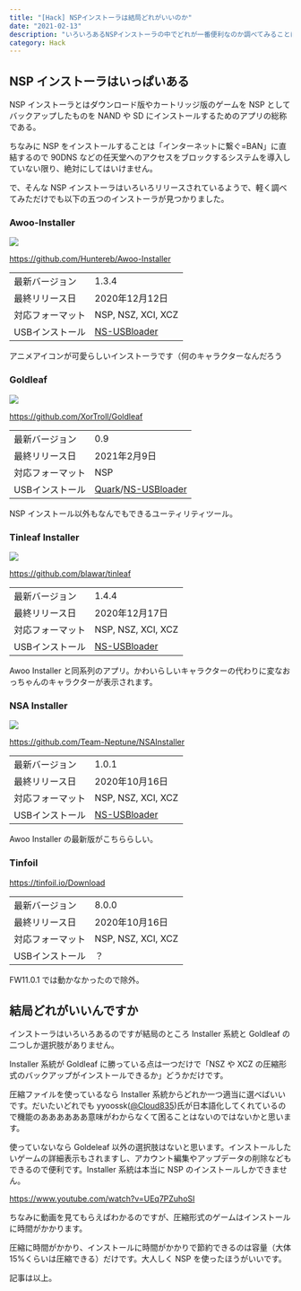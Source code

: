 ```yaml
---
title: "[Hack] NSPインストーラは結局どれがいいのか"
date: "2021-02-13"
description: "いろいろあるNSPインストーラの中でどれが一番便利なのか調べてみることにしました"
category: Hack
---
```


## NSP インストーラはいっぱいある

NSP インストーラとはダウンロード版やカートリッジ版のゲームを NSP としてバックアップしたものを NAND や SD にインストールするためのアプリの総称である。

ちなみに NSP をインストールすることは「インターネットに繋ぐ=BAN」に直結するので 90DNS などの任天堂へのアクセスをブロックするシステムを導入していない限り、絶対にしてはいけません。

で、そんな NSP インストーラはいろいろリリースされているようで、軽く調べてみただけでも以下の五つのインストーラが見つかりました。

### Awoo-Installer

![](https://camo.githubusercontent.com/c8c48a9ddda5ae0d6ad380c9f897ef07cfc16489edacfe19f6621f404f1b9e88/68747470733a2f2f692e696d6775722e636f6d2f713551666630522e6a7067)

https://github.com/Huntereb/Awoo-Installer

<table><tbody><tr><td class="has-text-align-center" data-align="center">最新バージョン</td><td class="has-text-align-center" data-align="center">1.3.4</td></tr><tr><td class="has-text-align-center" data-align="center">最終リリース日</td><td class="has-text-align-center" data-align="center">2020年12月12日</td></tr><tr><td class="has-text-align-center" data-align="center">対応フォーマット</td><td class="has-text-align-center" data-align="center">NSP, NSZ, XCI, XCZ</td></tr><tr><td class="has-text-align-center" data-align="center">USBインストール</td><td class="has-text-align-center" data-align="center"><a href="https://github.com/developersu/ns-usbloader/releases/tag/v5.0">NS-USBloader</a></td></tr></tbody></table>

アニメアイコンが可愛らしいインストーラです（何のキャラクターなんだろう

### Goldleaf

![](https://github.com/XorTroll/Goldleaf/blob/master/Screenshots/Goldleaf.1.jpg?raw=true)

https://github.com/XorTroll/Goldleaf

<table><tbody><tr><td class="has-text-align-center" data-align="center">最新バージョン</td><td class="has-text-align-center" data-align="center">0.9</td></tr><tr><td class="has-text-align-center" data-align="center">最終リリース日</td><td class="has-text-align-center" data-align="center">2021年2月9日</td></tr><tr><td class="has-text-align-center" data-align="center">対応フォーマット</td><td class="has-text-align-center" data-align="center">NSP</td></tr><tr><td class="has-text-align-center" data-align="center">USBインストール</td><td class="has-text-align-center" data-align="center"><a href="https://github.com/XorTroll/Goldleaf/releases">Quark</a>/<a href="https://github.com/developersu/ns-usbloader/releases/tag/v5.0">NS-USBloader</a></td></tr></tbody></table>

NSP インストール以外もなんでもできるユーティリティツール。

### Tinleaf Installer

![](images/tinleaf.jpg)

https://github.com/blawar/tinleaf

<table><tbody><tr><td class="has-text-align-center" data-align="center">最新バージョン</td><td class="has-text-align-center" data-align="center">1.4.4</td></tr><tr><td class="has-text-align-center" data-align="center">最終リリース日</td><td class="has-text-align-center" data-align="center">2020年12月17日</td></tr><tr><td class="has-text-align-center" data-align="center">対応フォーマット</td><td class="has-text-align-center" data-align="center">NSP, NSZ, XCI, XCZ</td></tr><tr><td class="has-text-align-center" data-align="center">USBインストール</td><td class="has-text-align-center" data-align="center"><a href="https://github.com/developersu/ns-usbloader/releases/tag/v5.0">NS-USBloader</a></td></tr></tbody></table>

Awoo Installer と同系列のアプリ。かわいらしいキャラクターの代わりに変なおっちゃんのキャラクターが表示されます。

### NSA Installer

![](https://camo.githubusercontent.com/a1fd98d6b978db1b2725fccb1443c5e36b823fc70c6c76e2cbf6bb2cf1e78829/68747470733a2f2f692e696d6775722e636f6d2f584272637151702e6a7067)

https://github.com/Team-Neptune/NSAInstaller

<table><tbody><tr><td class="has-text-align-center" data-align="center">最新バージョン</td><td class="has-text-align-center" data-align="center">1.0.1</td></tr><tr><td class="has-text-align-center" data-align="center">最終リリース日</td><td class="has-text-align-center" data-align="center">2020年10月16日</td></tr><tr><td class="has-text-align-center" data-align="center">対応フォーマット</td><td class="has-text-align-center" data-align="center">NSP, NSZ, XCI, XCZ</td></tr><tr><td class="has-text-align-center" data-align="center">USBインストール</td><td class="has-text-align-center" data-align="center"><a href="https://github.com/developersu/ns-usbloader/releases/tag/v5.0">NS-USBloader</a></td></tr></tbody></table>

Awoo Installer の最新版がこちららしい。

### Tinfoil

https://tinfoil.io/Download

<table><tbody><tr><td class="has-text-align-center" data-align="center">最新バージョン</td><td class="has-text-align-center" data-align="center">8.0.0</td></tr><tr><td class="has-text-align-center" data-align="center">最終リリース日</td><td class="has-text-align-center" data-align="center">2020年10月16日</td></tr><tr><td class="has-text-align-center" data-align="center">対応フォーマット</td><td class="has-text-align-center" data-align="center">NSP, NSZ, XCI, XCZ</td></tr><tr><td class="has-text-align-center" data-align="center">USBインストール</td><td class="has-text-align-center" data-align="center">？</td></tr></tbody></table>

FW11.0.1 では動かなかったので除外。

## 結局どれがいいんですか

インストーラはいろいろあるのですが結局のところ Installer 系統と Goldleaf の二つしか選択肢がありません。

Installer 系統が Goldleaf に勝っている点は一つだけで「NSZ や XCZ の圧縮形式のバックアップがインストールできるか」どうかだけです。

圧縮ファイルを使っているなら Installer 系統からどれか一つ適当に選べばいいです。だいたいどれでも yyoossk([@Cloud835](https://twitter.com/Cloud0835))氏が日本語化してくれているので機能のああああああ意味がわからなくて困ることはないのではないかと思います。

使っていないなら Goldeleaf 以外の選択肢はないと思います。インストールしたいゲームの詳細表示もされますし、アカウント編集やアップデータの削除などもできるので便利です。Installer 系統は本当に NSP のインストールしかできません。

https://www.youtube.com/watch?v=UEq7PZuhoSI

ちなみに動画を見てもらえばわかるのですが、圧縮形式のゲームはインストールに時間がかかります。

圧縮に時間がかかり、インストールに時間がかかりで節約できるのは容量（大体 15%くらいは圧縮できる）だけです。大人しく NSP を使ったほうがいいです。

記事は以上。
